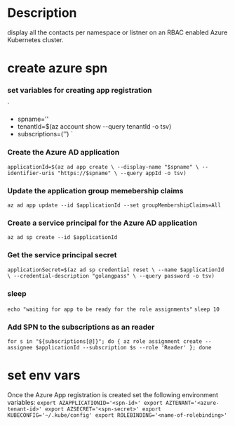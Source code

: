 # Description
display all the contacts per namespace or listner on an RBAC enabled Azure Kubernetes cluster.


# create azure spn

### set variables for creating app registration
`
* spname='<name-spn>'
* tenantId=$(az account show --query tenantId -o tsv)
* subscriptions=('<subscription-id>')
`
    
### Create the Azure AD application
`
applicationId=$(az ad app create \
    --display-name "$spname" \
    --identifier-uris "https://$spname" \
    --query appId -o tsv)
`

### Update the application group memebership claims
`az ad app update --id $applicationId --set groupMembershipClaims=All`

### Create a service principal for the Azure AD application
`az ad sp create --id $applicationId`

### Get the service principal secret
`
applicationSecret=$(az ad sp credential reset \
    --name $applicationId \
    --credential-description "golangpass" \
    --query password -o tsv)
`
### sleep
`echo "waiting for app to be ready for the role assignments"`
`sleep 10`

### Add SPN to the subscriptions as an reader
`
for s in "${subscriptions[@]}"; do {
    az role assignment create --assignee $applicationId --subscription $s --role 'Reader'
}; done
`

# set env vars
Once the Azure App registration is created set the following environment variables:
`
export AZAPPLICATIONID='<spn-id>'
export AZTENANT='<azure-tenant-id>'
export AZSECRET='<spn-secret>'
export KUBECONFIG='~/.kube/config'
export ROLEBINDING='<name-of-rolebinding>'
`
